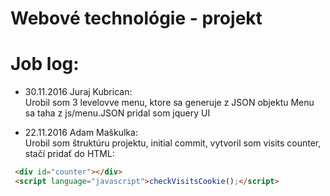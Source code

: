 # Webové technológie - projekt

Job log:
========
* 30.11.2016 Juraj Kubrican:<br>
Urobil som 3 levelovve menu, ktore sa generuje z JSON objektu
Menu sa taha z js/menu.JSON
pridal som jquery UI


* 22.11.2016 Adam Maškulka:<br>
Urobil som štruktúru projektu, initial commit, vytvoril som visits counter, stačí pridať do HTML:
```html
 <div id="counter"></div>
 <script language="javascript">checkVisitsCookie();</script>
```
